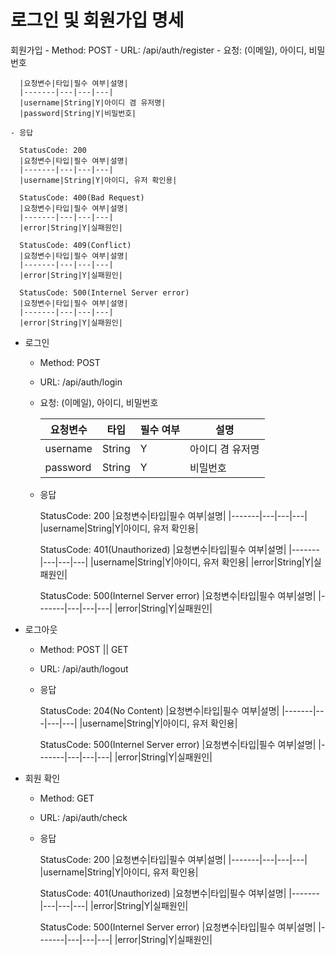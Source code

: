 # 로그인 및 회원가입 명세


 회원가입
    - Method: POST
    - URL: /api/auth/register
    - 요청: (이메일), 아이디, 비밀번호

      |요청변수|타입|필수 여부|설명|
      |-------|---|---|---|
      |username|String|Y|아이디 겸 유저명|
      |password|String|Y|비밀번호|

    - 응답
      
      StatusCode: 200
      |요청변수|타입|필수 여부|설명|
      |-------|---|---|---|
      |username|String|Y|아이디, 유저 확인용|
      
      StatusCode: 400(Bad Request)
      |요청변수|타입|필수 여부|설명|
      |-------|---|---|---|
      |error|String|Y|실패원인|

      StatusCode: 409(Conflict)
      |요청변수|타입|필수 여부|설명|
      |-------|---|---|---|
      |error|String|Y|실패원인|
      
      StatusCode: 500(Internel Server error)
      |요청변수|타입|필수 여부|설명|
      |-------|---|---|---|
      |error|String|Y|실패원인|      

  - 로그인
    - Method: POST
    - URL: /api/auth/login
    - 요청: (이메일), 아이디, 비밀번호

      |요청변수|타입|필수 여부|설명|
      |-------|---|---|---|
      |username|String|Y|아이디 겸 유저명|
      |password|String|Y|비밀번호|

    - 응답
      
      StatusCode: 200
      |요청변수|타입|필수 여부|설명|
      |-------|---|---|---|
      |username|String|Y|아이디, 유저 확인용|
      
      StatusCode: 401(Unauthorized)
      |요청변수|타입|필수 여부|설명|
      |-------|---|---|---|
      |username|String|Y|아이디, 유저 확인용|
      |error|String|Y|실패원인|
      
      StatusCode: 500(Internel Server error)
      |요청변수|타입|필수 여부|설명|
      |-------|---|---|---|
      |error|String|Y|실패원인|

  - 로그아웃
    - Method: POST || GET
    - URL: /api/auth/logout
    - 응답
      
      StatusCode: 204(No Content)
      |요청변수|타입|필수 여부|설명|
      |-------|---|---|---|
      |username|String|Y|아이디, 유저 확인용|
      
      StatusCode: 500(Internel Server error)
      |요청변수|타입|필수 여부|설명|
      |-------|---|---|---|
      |error|String|Y|실패원인|
      
  - 회원 확인
    - Method: GET
    - URL: /api/auth/check
    - 응답
      
      StatusCode: 200
      |요청변수|타입|필수 여부|설명|
      |-------|---|---|---|
      |username|String|Y|아이디, 유저 확인용|
      
      StatusCode: 401(Unauthorized)
      |요청변수|타입|필수 여부|설명|
      |-------|---|---|---|
      |error|String|Y|실패원인|
      
      StatusCode: 500(Internel Server error)
      |요청변수|타입|필수 여부|설명|
      |-------|---|---|---|
      |error|String|Y|실패원인|


